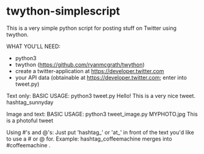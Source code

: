 # twython-simplescript
This is a very simple python script for posting stuff on Twitter using twython.

WHAT YOU'LL NEED:
- python3
- twython (https://github.com/ryanmcgrath/twython)
- create a twitter-application at https://developer.twitter.com
- your API data (obtainable at https://developer.twitter.com; enter into tweet.py)

Text only: BASIC USAGE: python3 tweet.py Hello! This is a very nice tweet. hashtag_sunnyday

Image and text: BASIC USAGE: python3 tweet_image.py MYPHOTO.jpg This is a photoful tweet

Using #'s and @'s: Just put 'hashtag_' or 'at_' in front of the text you'd like to use a # or @ for. Example: hashtag_coffeemachine merges into #coffeemachine .
